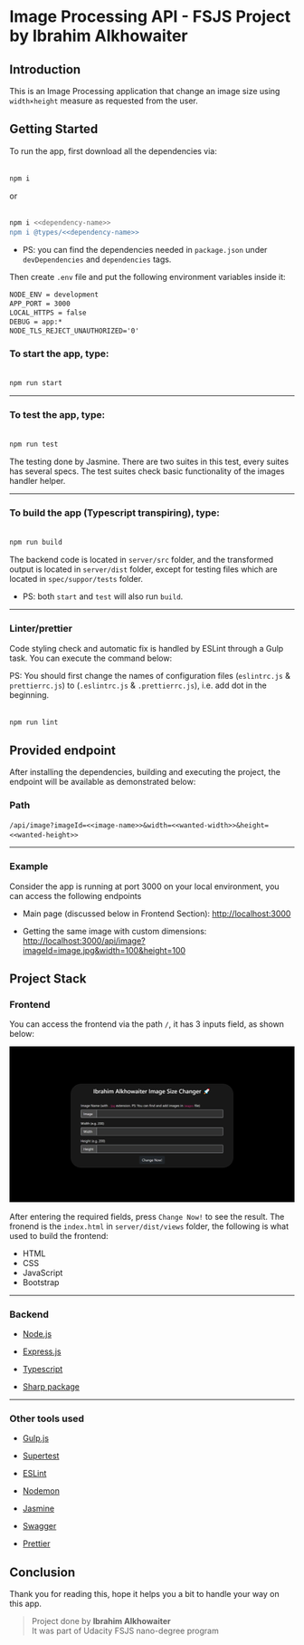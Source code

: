 
# Image Processing API - FSJS Project by Ibrahim Alkhowaiter

  

## Introduction

  

This is an Image Processing application that change an image size using `width×height` measure as requested from the user.

  
  

## Getting Started

  

To run the app, first download all the dependencies via:

```bash

npm i

```
or
```bash

npm i <<dependency-name>>
npm i @types/<<dependency-name>>

```
- PS: you can find the dependencies needed in `package.json` under `devDependencies` and `dependencies` tags.
  
Then create `.env` file and put the following environment variables inside it:
```.env
NODE_ENV = development
APP_PORT = 3000
LOCAL_HTTPS = false
DEBUG = app:* 
NODE_TLS_REJECT_UNAUTHORIZED='0'
```
### To **start** the app, type:

```bash

npm run start

```

  <hr>

### To **test** the app, type:

```bash

npm run test

```
The testing done by Jasmine. There are two suites in this test, every suites has several specs. The test suites check basic functionality of the images handler helper.
<hr>

### To **build** the app (Typescript transpiring), type:

```bash

npm run build

```
The backend code is located in `server/src` folder, and the transformed output is located in `server/dist` folder, except for testing files which are located in `spec/suppor/tests` folder.
-	PS: both ``start`` and ``test`` will also run ``build``.
<hr>

### Linter/prettier

  

Code styling check and automatic fix is handled by ESLint through a Gulp task. You can execute the command below:

PS: You should first change the names of configuration files (`eslintrc.js` & `prettierrc.js`) to (`.eslintrc.js` & `.prettierrc.js`), i.e. add dot in the beginning.

```bash

npm run lint

```




## Provided endpoint

  

After installing the dependencies, building and executing the project, the endpoint will be available as demonstrated below:

  

### Path

`/api/image?imageId=<<image-name>>&width=<<wanted-width>>&height=<<wanted-height>>`
<hr>
  
### Example

Consider the app is running at port 3000 on your local environment, you can access the following endpoints

* Main page (discussed below in <a style="text-decoration:none;" href="#frontend">Frontend</a> Section): [http://localhost:3000](http://localhost:3000)

* Getting the same image with custom dimensions: [http://localhost:3000/api/image?imageId=image.jpg&width=100&height=100](http://localhost:3000/api/image?imageId=image.jpg&width=100&height=100)
  
  
  
  

## Project Stack

  

### Frontend <div id="frontend"></div>
You can access the frontend via the path `/`, it has 3 inputs field, as shown below:
  

![The Frontend](https://github.com/BR19-gh/FSJS-udacity-project1-ibrahimalkhowaiter/blob/master/images/full/ss1.png)

  After entering the required fields, press `Change Now!` to see the result.
  The fronend is the `index.html` in `server/dist/views` folder, the following is what used to build the frontend:

- HTML
- CSS
- JavaScript
- Bootstrap 

<hr>

### Backend

  

-  [Node.js](https://nodejs.org/)

-  [Express.js](https://www.npmjs.com/package/express)

-  [Typescript](https://www.typescriptlang.org/)

-  [Sharp package](https://www.npmjs.com/package/sharp)

  
  <hr>

### Other tools used

  

-  [Gulp.js](https://gulpjs.com/)

-  [Supertest](https://www.npmjs.com/package/supertest)

-  [ESLint](https://eslint.org/)

-  [Nodemon](https://nodemon.io/)

-  [Jasmine](https://jasmine.github.io/)

-  [Swagger](https://jestjs.io/docs/)

-  [Prettier](https://www.npmjs.com/package/prettier)



## Conclusion
Thank you for reading this, hope it helps you a bit to handle your way on this app.
> Project done by **Ibrahim Alkhowaiter**
> <br>
> It was part of Udacity FSJS nano-degree program
